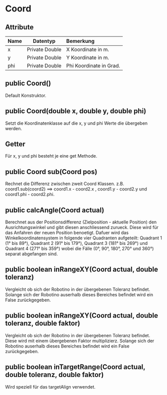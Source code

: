 Coord
===================

Attribute
----------

| Name| Datentyp| Bemerkung| 
| :------- | --- | :---- |
| x| Private Double| X Koordinate in m.|
| y| Private Double| Y Koordinate in m.|
| phi| Private Double| Phi Koordinate in Grad.|

public Coord()
-----------
Default Konstruktor.

public Coord(double x, double y, double phi)
-----------
Setzt die Koordinatenklasse auf die x, y und phi Werte die übergeben werden.

Getter
-----------
Für x, y und phi besteht je eine get Methode.

public Coord sub(Coord pos)
-----------
Rechnet die Differenz zwischen zweit Coord Klassen. z.B. coord1.sub(coord2) ==> coord1.x - coord2.x , coord1.y - coord2.y und coord1.phi - coord2.phi.

public calcAngle(Coord actual)
-----------
Berechnet aus der Positionsdifferenz (Zielposition - aktuelle Position) den Ausrichtungswinkel und gibt diesen anschliessend zurueck. Diese wird für das Anfahren der neuen Position benoetigt. Dafuer wird das Winkelkoordinatensystem in folgende vier Quadranten aufgeteilt: Quadrant 1 (1° bis 89°), Quadrant 2 (91° bis 179°), Quadrant 3 (181° bis 269°) und Quadrant 4 (271° bis 359°) wobei die Fälle (0°, 90°, 180°, 270° und 360°) separat abgefangen sind.

public boolean inRangeXY(Coord actual, double toleranz)
-----------
Vergleicht ob sich der Robotino in der übergebenen Toleranz befindet. Solange sich der Robotino auserhalb dieses Bereiches befindet wird ein False zurückgegeben.

public boolean inRangeXY(Coord actual, double toleranz, double faktor)
-----------
Vergleicht ob sich der Robotino in der übergebenen Toleranz befindet. Diese wird mit einem übergebenen Faktor multiplizierz. Solange sich der Robotino auserhalb dieses Bereiches befindet wird ein False zurückgegeben.

public boolean inTargetRange(Coord actual, double toleranz, double faktor)
------------
Wird speziell für das targetAlign verwendet.




